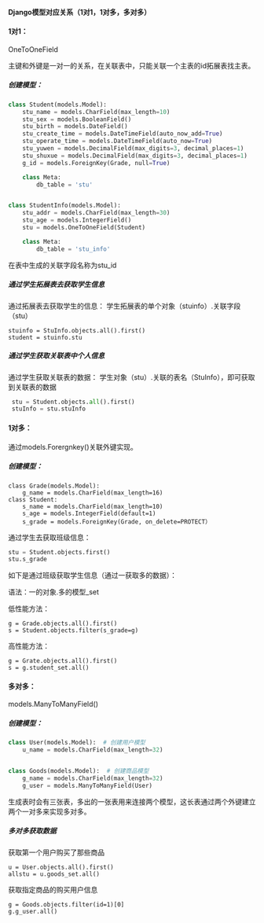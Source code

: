 #### Django模型对应关系（1对1，1对多，多对多）



#### 1对1： 

OneToOneField

主键和外键是一对一的关系，在关联表中，只能关联一个主表的id拓展表找主表。

##### 创建模型：

```python
class Student(models.Model):
    stu_name = models.CharField(max_length=10)
    stu_sex = models.BooleanField()
    stu_birth = models.DateField()
    stu_create_time = models.DateTimeField(auto_now_add=True)
    stu_operate_time = models.DateTimeField(auto_now=True)
    stu_yuwen = models.DecimalField(max_digits=3, decimal_places=1)
    stu_shuxue = models.DecimalField(max_digits=3, decimal_places=1)
    g_id = models.ForeignKey(Grade, null=True)

    class Meta:
        db_table = 'stu'


class StudentInfo(models.Model):
    stu_addr = models.CharField(max_length=30)
    stu_age = models.IntegerField()
    stu = models.OneToOneField(Student)

    class Meta:
        db_table = 'stu_info'
```

在表中生成的关联字段名称为stu_id

##### 通过学生拓展表去获取学生信息

通过拓展表去获取学生的信息：
学生拓展表的单个对象（stuinfo）.关联字段（stu）

```
stuinfo = StuInfo.objects.all().first()
student = stuinfo.stu
```

##### 通过学生获取关联表中个人信息

通过学生获取关联表的数据：
    学生对象（stu）.关联的表名（StuInfo），即可获取到关联表的数据

```python
 stu = Student.objects.all().first()
 stuInfo = stu.stuInfo
```



#### 1对多：

通过models.Forergnkey()关联外键实现。

##### 创建模型：

```
class Grade(models.Model):
	g_name = models.CharField(max_length=16)
class Student:
    s_name = models.CharField(max_length=10)
    s_age = models.IntegerField(default=1)
    s_grade = models.ForeignKey(Grade, on_delete=PROTECT）
```

通过学生去获取班级信息：

```python
stu = Student.objects.first()
stu.s_grade
```

如下是通过班级获取学生信息（通过一获取多的数据）：

语法：一的对象.多的模型_set

低性能方法：

```
g = Grade.objects.all().first()
s = Student.objects.filter(s_grade=g)
```

高性能方法：

``` 
g = Grate.objects.all().first()
s = g.student_set.all()
```



#### 多对多：

models.ManyToManyField()

##### 创建模型：

```python
class User(models.Model):  # 创建用户模型
	u_name = models.CharField(max_length=32)


class Goods(models.Model):  # 创建商品模型
	g_name = models.CharField(max_length=32)
	g_user = models.ManyToManyField(User)
```

生成表时会有三张表，多出的一张表用来连接两个模型，这长表通过两个外键建立两个一对多来实现多对多。

##### 多对多获取数据

获取第一个用户购买了那些商品

```
u = User.objects.all().first()
allstu = u.goods_set.all()
```

获取指定商品的购买用户信息

```
g = Goods.objects.filter(id=1)[0]
g.g_user.all()
```
